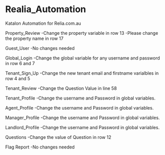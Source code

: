 # Realia_Automation
Katalon Automation for Relia.com.au

Property_Review	 -Change the property variable in row 13
                 -Please change the property name in row 17
                 
Guest_User	     -No changes needed

Global_Login	   -Change the global variable for any username and password in row 6 and 7

Tenant_Sign_Up	 -Change the new tenant email and firstname varialbles in row 4 and 5

Tenant_Review	   -Change the Question Value in line 58

Tenant_Profile	 -Change the username and Password in global variables.

Agent_Profile	   -Change the username and Password in global variables.

Manager_Profile	 -Change the username and Password in global variables.

Landlord_Profile -Change the username and Password in global variables.

Questions	       -Change the value of Question in row 12

Flag Report	     -No changes needed

